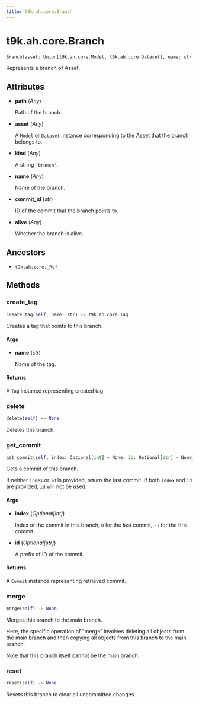 ```yaml
---
title: t9k.ah.core.Branch
---
```


# t9k.ah.core.Branch

```python
Branch(asset: Union[t9k.ah.core.Model, t9k.ah.core.Dataset], name: str, commit_id: str)
```

Represents a branch of Asset.

## Attributes

* **path** (*Any*)

    Path of the branch.

* **asset** (*Any*)

    A `Model` or `Dataset` instance corresponding to the Asset that the branch belongs to.

* **kind** (*Any*)

    A string `'branch'`.

* **name** (*Any*)

    Name of the branch.

* **commit_id** (*str*)

    ID of the commit that the branch points to.

* **alive** (*Any*)

    Whether the branch is alive.

## Ancestors

* `t9k.ah.core._Ref`

## Methods

### create_tag

```python
create_tag(self, name: str) ‑> t9k.ah.core.Tag
```

Creates a tag that points to this branch.

#### Args

* **name** (*str*)

    Name of the tag.

#### Returns

A `Tag` instance representing created tag.

### delete

```python
delete(self) ‑> None
```

Deletes this branch.

### get_commit

```python
get_commit(self, index: Optional[int] = None, id: Optional[str] = None) ‑> t9k.ah.core.Commit
```

Gets a commit of this branch.

If neither `index` or `id` is provided, return the last commit. If both
`index` and `id` are provided, `id` will not be used.

#### Args

* **index** (*Optional[int]*)

    Index of the commit in this branch, `0` for the last commit, `-1` for the first commit.

* **id** (*Optional[str]*)

    A prefix of ID of the commit.

#### Returns

A `Commit` instance representing retrieved commit.

### merge

```python
merge(self) ‑> None
```

Merges this branch to the main branch.

Here, the specific operation of "merge" involves deleting all objects
from the main branch and then copying all objects from this branch to
the main branch.

Note that this branch itself cannot be the main branch.

### reset

```python
reset(self) ‑> None
```

Resets this branch to clear all uncommitted changes.

